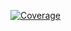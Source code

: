 [![Coverage](https://sonarcloud.io/api/project_badges/measure?project=pf-sanchit_FirstProject&metric=coverage)](https://sonarcloud.io/summary/new_code?id=pf-sanchit_FirstProject)
